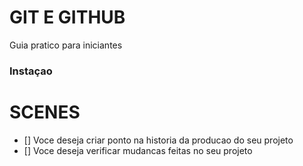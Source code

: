 # GIT E GITHUB

Guia pratico para iniciantes

### Instaçao 

# SCENES

- [] Voce deseja criar ponto na historia da producao do seu projeto
- [] Voce deseja verificar mudancas feitas no seu projeto 
